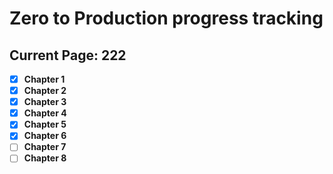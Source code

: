 # Zero to Production progress tracking

## Current Page: 222

- [x] **Chapter 1**
- [x] **Chapter 2**
- [x] **Chapter 3**
- [x] **Chapter 4**
- [x] **Chapter 5**
- [x] **Chapter 6**
- [ ] **Chapter 7**
- [ ] **Chapter 8**
